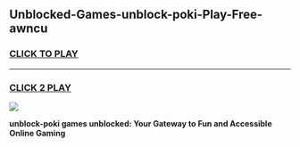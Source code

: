 
## Unblocked-Games-unblock-poki-Play-Free-awncu
<h3>
<a href="https://premium76.site?title=unblock-poki&ref=21A">CLICK TO PLAY</a></h3>
<hr>

<h3>
<a href="https://premium76.site?title=unblock-poki&ref=21A">CLICK 2 PLAY</a>
  
</h3>

<a href="https://premium76.site?title=unblock-poki&ref=21A"><img src="https://clearcache.store/games.png"></a>


**unblock-poki games unblocked: Your Gateway to Fun and Accessible Online Gaming**
